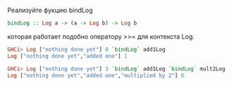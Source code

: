 Реализуйте фукцию bindLog

```haskell
bindLog :: Log a -> (a -> Log b) -> Log b
```
которая работает подобно оператору >>= для контекста Log.

```haskell
GHCi> Log ["nothing done yet"] 0 `bindLog` add1Log
Log ["nothing done yet","added one"] 1

GHCi> Log ["nothing done yet"] 3 `bindLog` add1Log `bindLog` mult2Log
Log ["nothing done yet","added one","multiplied by 2"] 8
```